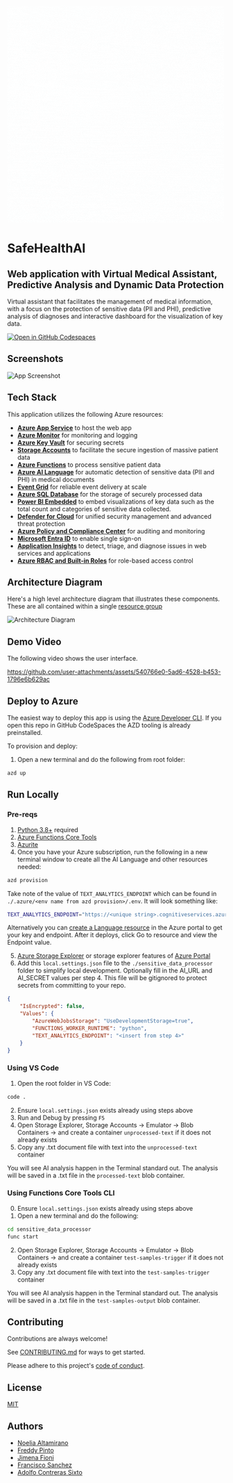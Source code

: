 ![Logo](https://github.com/InnovationChallengeGrupo5/SafeHealthAI/blob/main/assets/images/Animated_Logo_SafeHealthAI.gif)

# SafeHealthAI
## Web application with Virtual Medical Assistant, Predictive Analysis and Dynamic Data Protection

Virtual assistant that facilitates the management of medical information, with a focus on the protection of sensitive data (PII and PHI), predictive analysis of diagnoses and interactive dashboard for the visualization of key data.  

[![Open in GitHub Codespaces](https://github.com/codespaces/badge.svg)](https://codespaces.new/InnovationChallengeGrupo5/SafeHealthAI)

## Screenshots

![App Screenshot](https://via.placeholder.com/468x300?text=App+Screenshot+Here)

## Tech Stack

This application utilizes the following Azure resources:

- [**Azure App Service**](https://docs.microsoft.com/azure/app-service/) to host the web app
- [**Azure Monitor**](https://docs.microsoft.com/azure/azure-monitor/) for monitoring and logging
- [**Azure Key Vault**](https://docs.microsoft.com/azure/key-vault/) for securing secrets
- [**Storage Accounts**](https://docs.microsoft.com/azure/storage/) to facilitate the secure ingestion of massive patient data
- [**Azure Functions**](https://learn.microsoft.com/en-us/azure/azure-functions/functions-overview?pivots=programming-language-python) to process sensitive patient data
- [**Azure AI Language**](https://docs.microsoft.com/azure/cognitive-services/language-service/) for automatic detection of sensitive data (PII and PHI) in medical documents
- [**Event Grid**](https://docs.microsoft.com/azure/event-grid/) for reliable event delivery at scale
- [**Azure SQL Database**](https://docs.microsoft.com/azure/azure-sql/database/sql-database-paas-overview?view=azuresql) for the storage of securely processed data
- [**Power BI Embedded**](https://azure.microsoft.com/services/power-bi-embedded) to embed visualizations of key data such as the total count and categories of sensitive data collected.
- [**Defender for Cloud**](https://docs.microsoft.com/azure/defender-for-cloud/) for unified security management and advanced threat protection
- [**Azure Policy and Compliance Center**](https://docs.microsoft.com/azure/governance/policy/) for auditing and monitoring
- [**Microsoft Entra ID**](https://azure.microsoft.com/services/active-directory) to enable single sign-on
- [**Application Insights**](https://docs.microsoft.com/azure/azure-monitor/app/app-insights-overview) to detect, triage, and diagnose issues in web services and applications
- [**Azure RBAC and Built-in Roles**](https://docs.microsoft.com/azure/role-based-access-control/) for role-based access control


## Architecture Diagram

Here's a high level architecture diagram that illustrates these components. These are all contained within a single [resource group](https://docs.microsoft.com/azure/azure-resource-manager/management/manage-resource-groups-portal)

![Architecture Diagram](./docs/architecture-diagram.png)

## Demo Video

The following video shows the user interface.

https://github.com/user-attachments/assets/540766e0-5ad6-4528-b453-1796e6b629ac


## Deploy to Azure

The easiest way to deploy this app is using the [Azure Developer CLI](https://aka.ms/azd).  If you open this repo in GitHub CodeSpaces the AZD tooling is already preinstalled.

To provision and deploy:
1) Open a new terminal and do the following from root folder:
```bash
azd up
```
## Run Locally

### Pre-reqs
1) [Python 3.8+](https://www.python.org/) required 
2) [Azure Functions Core Tools](https://learn.microsoft.com/en-us/azure/azure-functions/functions-run-local?tabs=v4%2Cmacos%2Ccsharp%2Cportal%2Cbash#install-the-azure-functions-core-tools)
3) [Azurite](https://github.com/Azure/Azurite)
4) Once you have your Azure subscription, run the following in a new terminal window to create all the AI Language and other resources needed:
```bash
azd provision
```

Take note of the value of `TEXT_ANALYTICS_ENDPOINT` which can be found in `./.azure/<env name from azd provision>/.env`.  It will look something like:
```bash
TEXT_ANALYTICS_ENDPOINT="https://<unique string>.cognitiveservices.azure.com/"
```

Alternatively you can [create a Language resource](https://portal.azure.com/#create/Microsoft.CognitiveServicesTextAnalytics) in the Azure portal to get your key and endpoint. After it deploys, click Go to resource and view the Endpoint value.

5) [Azure Storage Explorer](https://azure.microsoft.com/en-us/products/storage/storage-explorer/) or storage explorer features of [Azure Portal](https://portal.azure.com)
6) Add this `local.settings.json` file to the `./sensitive_data_processor` folder to simplify local development.  Optionally fill in the AI_URL and AI_SECRET values per step 4.  This file will be gitignored to protect secrets from committing to your repo.  
```json
{
    "IsEncrypted": false,
    "Values": {
        "AzureWebJobsStorage": "UseDevelopmentStorage=true",
        "FUNCTIONS_WORKER_RUNTIME": "python",
        "TEXT_ANALYTICS_ENDPOINT": "<insert from step 4>"
    }
}
```

### Using VS Code
1) Open the root folder in VS Code:

```bash
code .
```
2) Ensure `local.settings.json` exists already using steps above
3) Run and Debug by pressing `F5`
4) Open Storage Explorer, Storage Accounts -> Emulator -> Blob Containers -> and create a container `unprocessed-text` if it does not already exists
5) Copy any .txt document file with text into the `unprocessed-text` container

You will see AI analysis happen in the Terminal standard out.  The analysis will be saved in a .txt file in the `processed-text` blob container.

### Using Functions Core Tools CLI
0) Ensure `local.settings.json` exists already using steps above
1) Open a new terminal and do the following:

```bash
cd sensitive_data_processor
func start
```
2) Open Storage Explorer, Storage Accounts -> Emulator -> Blob Containers -> and create a container `test-samples-trigger` if it does not already exists
3) Copy any .txt document file with text into the `test-samples-trigger` container

You will see AI analysis happen in the Terminal standard out.  The analysis will be saved in a .txt file in the `test-samples-output` blob container.

## Contributing

Contributions are always welcome!

See [CONTRIBUTING.md](CONTRIBUTING.md) for ways to get started.

Please adhere to this project's [code of conduct](.github\CODE_OF_CONDUCT.md).

## License

[MIT](LICENSE)

## Authors

- [Noelia Altamirano](https://www.github.com/noelia-alt)
- [Freddy Pinto](https://www.github.com/FreddyPinto)
- [Jimena Fioni](https://www.github.com/JimeFioni)
- [Francisco Sanchez](https://www.github.com/fjsanchezm)
- [Adolfo Contreras Sixto](https://github.com/sixto-AC)
